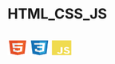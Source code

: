 # HTML_CSS_JS

<div style="display: inline_block"><br>
<img align="center" alt="Marcia-HTML" height="30" width="40" src="https://raw.githubusercontent.com/devicons/devicon/master/icons/html5/html5-original.svg">
<img align="center" alt="Marcia-CSS" height="30" width="40"
src="https://raw.githubusercontent.com/devicons/devicon/master/icons/css3/css3-original.svg">
<img align="center" alt="Marcia-Js" height="30" width="40" src="https://raw.githubusercontent.com/devicons/devicon/master/icons/javascript/javascript-plain.svg">  
</div>

